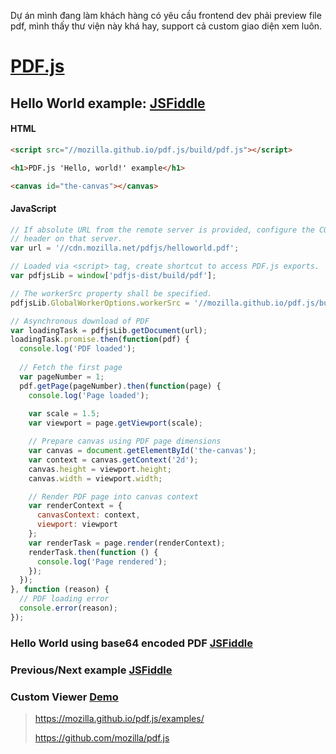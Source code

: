Dự án mình đang làm khách hàng có yêu cầu frontend dev phải preview file pdf, mình thấy thư viện này khá hay, support cả custom giao diện xem luôn.

# [PDF.js](https://mozilla.github.io/pdf.js)
## Hello World example: [JSFiddle](https://jsfiddle.net/pdfjs/9engc9mw/?utm_source=website&utm_medium=embed&utm_campaign=9engc9mw)

#### HTML
```html
<script src="//mozilla.github.io/pdf.js/build/pdf.js"></script>

<h1>PDF.js 'Hello, world!' example</h1>

<canvas id="the-canvas"></canvas>
```

#### JavaScript
```js
// If absolute URL from the remote server is provided, configure the CORS
// header on that server.
var url = '//cdn.mozilla.net/pdfjs/helloworld.pdf';

// Loaded via <script> tag, create shortcut to access PDF.js exports.
var pdfjsLib = window['pdfjs-dist/build/pdf'];

// The workerSrc property shall be specified.
pdfjsLib.GlobalWorkerOptions.workerSrc = '//mozilla.github.io/pdf.js/build/pdf.worker.js';

// Asynchronous download of PDF
var loadingTask = pdfjsLib.getDocument(url);
loadingTask.promise.then(function(pdf) {
  console.log('PDF loaded');
  
  // Fetch the first page
  var pageNumber = 1;
  pdf.getPage(pageNumber).then(function(page) {
    console.log('Page loaded');
    
    var scale = 1.5;
    var viewport = page.getViewport(scale);

    // Prepare canvas using PDF page dimensions
    var canvas = document.getElementById('the-canvas');
    var context = canvas.getContext('2d');
    canvas.height = viewport.height;
    canvas.width = viewport.width;

    // Render PDF page into canvas context
    var renderContext = {
      canvasContext: context,
      viewport: viewport
    };
    var renderTask = page.render(renderContext);
    renderTask.then(function () {
      console.log('Page rendered');
    });
  });
}, function (reason) {
  // PDF loading error
  console.error(reason);
});
```

### Hello World using base64 encoded PDF [JSFiddle](https://jsfiddle.net/pdfjs/cq0asLqz/?utm_source=website&utm_medium=embed&utm_campaign=cq0asLqz)

### Previous/Next example [JSFiddle](https://jsfiddle.net/pdfjs/wagvs9Lf/?utm_source=website&utm_medium=embed&utm_campaign=wagvs9Lf)

### Custom Viewer [Demo](https://mozilla.github.io/pdf.js/web/viewer.html)

> https://mozilla.github.io/pdf.js/examples/
> 
> https://github.com/mozilla/pdf.js